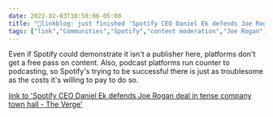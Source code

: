 ```yaml
---
date: 2022-02-03T10:59:06-05:00
title: "🔗linkblog: just finished 'Spotify CEO Daniel Ek defends Joe Rogan deal in tense company town hall - The Verge'"
tags: ["link","Communities","Spotify","content moderation","Joe Rogan","podcasts"]
---
```

Even if Spotify could demonstrate it isn't a publisher here, platforms don't get a free pass on content. Also, podcast platforms run counter to podcasting, so Spotify's trying to be successful there is just as troublesome as the costs it's willing to pay to do so.
 
[link to 'Spotify CEO Daniel Ek defends Joe Rogan deal in tense company town hall - The Verge'](https://www.theverge.com/2022/2/3/22915456/spotify-ceo-joe-rogan-daniel-ek-town-hall-speech-platform-podcast)
